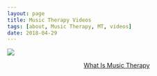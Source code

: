 ```yaml
---
layout: page
title: Music Therapy Videos
tags: [about, Music Therapy, MT, videos]
date: 2018-04-29
---
```


<a href="https://www.powtoon.com/my-powtoons/#/" target="_blank"><img src="{{site.baseurl}}/assets/img/photo3 copy.png"></a>
<a href="https://www.powtoon.com/my-powtoons/#/" target="_blank"><center>What Is Music Therapy</center></a>

